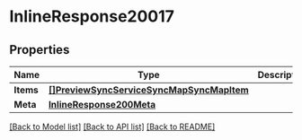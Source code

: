 # InlineResponse20017

## Properties

Name | Type | Description | Notes
------------ | ------------- | ------------- | -------------
**Items** | [**[]PreviewSyncServiceSyncMapSyncMapItem**](preview.sync.service.sync_map.sync_map_item.md) |  | [optional] 
**Meta** | [**InlineResponse200Meta**](inline_response_200_meta.md) |  | [optional] 

[[Back to Model list]](../README.md#documentation-for-models) [[Back to API list]](../README.md#documentation-for-api-endpoints) [[Back to README]](../README.md)


